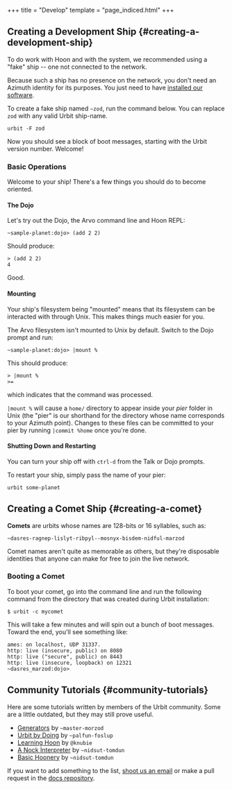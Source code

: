 +++
title = "Develop"
template = "page_indiced.html"
+++

## Creating a Development Ship {#creating-a-development-ship}

To do work with Hoon and with the system, we recommended using a "fake" ship -- one not connected to the network.

Because such a ship has no presence on the network, you don't need an Azimuth identity for its purposes. You just need to have [installed our software](@/docs/getting-started/installing-urbit.md).

To create a fake ship named `~zod`, run the command below. You can replace `zod` with any valid Urbit ship-name.

```
urbit -F zod
```

Now you should see a block of boot messages, starting with the Urbit version number. Welcome!

### Basic Operations

Welcome to your ship! There's a few things you should do to become oriented.

#### The Dojo

Let's try out the Dojo, the Arvo command line and Hoon REPL:

```
~sample-planet:dojo> (add 2 2)
```

Should produce:

```
> (add 2 2)
4
```

Good.

#### Mounting

Your ship's filesystem being "mounted" means that its filesystem can be interacted with through Unix. This makes things much easier for you.

The Arvo filesystem isn't mounted to Unix by default. Switch to the Dojo prompt and run:

```
~sample-planet:dojo> |mount %
```

This should produce:

```
> |mount %
>=
```

which indicates that the command was processed.

`|mount %` will cause a `home/` directory to appear inside your _pier_ folder in Unix (the "pier" is our shorthand for the directory whose name corresponds to your Azimuth point). Changes to these files can be committed to your pier by running `|commit %home` once you're done.

#### Shutting Down and Restarting

You can turn your ship off with `ctrl-d` from the Talk or Dojo prompts.

To restart your ship, simply pass the name of your pier:

```
urbit some-planet
```

## Creating a Comet Ship {#creating-a-comet}

**Comets** are urbits whose names are 128-bits or 16 syllables, such as:

`~dasres-ragnep-lislyt-ribpyl--mosnyx-bisdem-nidful-marzod`

Comet names aren't quite as memorable as others, but they're disposable identities that anyone can make for free to join the live network.

### Booting a Comet

To boot your comet, go into the command line and run the following command from the directory that was created during Urbit installation:

```
$ urbit -c mycomet
```

This will take a few minutes and will spin out a bunch of boot messages. Toward the end, you'll see something like:

```
ames: on localhost, UDP 31337.
http: live (insecure, public) on 8080
http: live ("secure", public) on 8443
http: live (insecure, loopback) on 12321
~dasres_marzod:dojo>
```

## Community Tutorials {#community-tutorials}

Here are some tutorials written by members of the Urbit community. Some are a little outdated, but they may still prove useful.

- [Generators](https://github.com/joemfb/mardev/tree/master/docs/gen) by `~master-morzod`
- [Urbit by Doing](https://github.com/Fang-/Urbit-By-Doing) by `~palfun-foslup`
- [Learning Hoon](https://github.com/knubie/learning-hoon) by `@knubie`
- [A Nock Interpreter](https://jtobin.io/nock) by `~nidsut-tomdun`
- [Basic Hoonery](https://jtobin.io/basic-hoonery) by `~nidsut-tomdun`

If you want to add something to the list, [shoot us an email](mailto:support@urbit.org) or make a pull request in the [docs repository](https://github.com/urbit/docs).